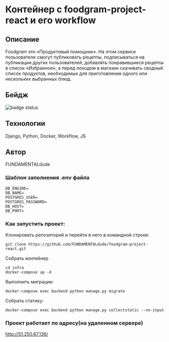 # Контейнер с foodgram-project-react и его workflow

## Описание
Foodgram это «Продуктовый помощник». На этом сервисе пользователи смогут публиковать рецепты, подписываться на публикации других пользователей, добавлять понравившиеся рецепты в список «Избранное», а перед походом в магазин скачивать сводный список продуктов, необходимых для приготовления одного или нескольких выбранных блюд.

## Бейдж
![badge status](https://github.com/FUNDAMENTALdude/foodgram-project-react/actions/workflows/foodgram_workflow.yml/badge.svg?event=push)

## Технологии
Django, Python, Docker, Workflow, JS
 
## Автор
FUNDAMENTALdude

### Шаблон заполнения .env файла
```
DB_ENGINE=
DB_NAME=
POSTGRES_USER=
POSTGRES_PASSWORD=
DB_HOST=
DB_PORT=
```

### Как запустить проект:

Клонировать репозиторий и перейти в него в командной строке:
```
git clone https://github.com/FUNDAMENTALdude/foodgram-project-react.git
```

Собрать контейнер
```
cd infra
docker-compose up -d
```

Выполнить миграции:
```
docker-compose exec backend python manage.py migrate
```

Собрать статику:
```
docker-compose exec backend python manage.py collectstatic --no-input 
```


### Проект работает по адресу(на удаленном сервере)
http://51.250.67.136/
